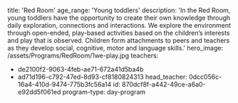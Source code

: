 title: 'Red Room'
age_range: 'Young toddlers'
description: 'In the Red Room, young toddlers have the opportunity to create their own knowledge through daily exploration, connections and interactions. We explore the environment through open-ended, play-based activities based on the children’s interests and play that is observed. Children form attachments to peers and teachers as they develop social, cognitive, motor and language skills.'
hero_image: /assets/Programs/RedRoom/1we-play.jpg
teachers:
  - de2100f2-9063-4feb-ae71-672a41d5ba4b
  - ad71d196-c792-47ed-8d93-cf8180824313
head_teacher: 0dcc056c-16a4-410d-9474-775b3fc56a14
id: 870dcf8f-a442-49ce-a6a0-e92dd5f061ed
program-type: day-program
